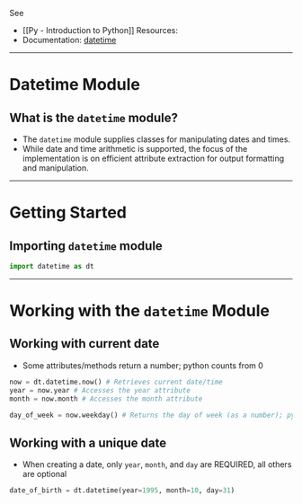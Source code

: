 See 
* [[Py - Introduction to Python]]
Resources:
* Documentation: [datetime](https://docs.python.org/3/library/datetime.html)

---
# Datetime Module

## What is the `datetime` module?
* The `datetime` module supplies classes for manipulating dates and times.
* While date and time arithmetic is supported, the focus of the implementation is on efficient attribute extraction for output formatting and manipulation.

---
# Getting Started
## Importing `datetime` module
```python
import datetime as dt
```


---
# Working with the `datetime` Module

## Working with current date
* Some attributes/methods return a number; python counts from 0
```python
now = dt.datetime.now() # Retrieves current date/time
year = now.year # Accesses the year attribute
month = now.month # Accesses the month attribute

day_of_week = now.weekday() # Returns the day of week (as a number); python is 0-based so 0 is Monday and 6 is Sunday
```

## Working with a unique date
* When creating a date, only `year`, `month`, and `day` are REQUIRED, all others are optional
```Python
date_of_birth = dt.datetime(year=1995, month=10, day=31) 
```